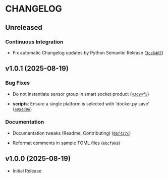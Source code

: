 # CHANGELOG

<!-- version list -->

## Unreleased

### Continuous Integration

- Fix automatic Changelog updates by Python Semantic Release
  ([`3ce6407`](https://github.com/pdcastro/oh_so_smart/commit/3ce64074cd1e66572f51f9f129f69d21ff555a28))


## v1.0.1 (2025-08-19)

### Bug Fixes

- Do not instantiate sensor group in smart socket product
  ([`43c94f5`](https://github.com/pdcastro/oh_so_smart/commit/43c94f559626e14601bbbd95fffb849310fde1f5))

- **scripts**: Ensure a single platform is selected with 'docker.py save'
  ([`a9a4d9e`](https://github.com/pdcastro/oh_so_smart/commit/a9a4d9e069d07ce0d9e17e075fea120fe5937e02))

### Documentation

- Documentation tweaks (Readme, Contributing)
  ([`0bf427c`](https://github.com/pdcastro/oh_so_smart/commit/0bf427cda667cf81cf556f56109311b0a7c83bdf))

- Reformat comments in sample TOML files
  ([`ebcf909`](https://github.com/pdcastro/oh_so_smart/commit/ebcf909d655b0cf35648e2d2b6baa3e32b5abca0))


## v1.0.0 (2025-08-19)

- Initial Release
